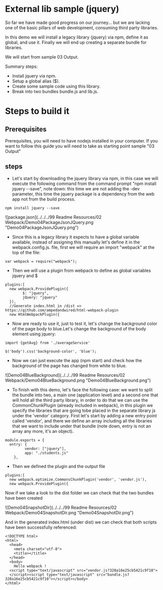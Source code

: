 # External lib sample (jquery)

So far we have made good progress on our journey... but we are lacking one of the
basic pillars of web development, consuming third party libraries.

In this demo we will install a legacy library (jquery) via npm, define it as global, and use it. Finally we will end up creating a separate bundle for libraries.

We will start from sample 03 Output.

Summary steps:
 - Install jquery via npm.
 - Setup a global alias ($).
 - Create some sample code using this library.
 - Break into two bundles bundle.js and lib.js.


# Steps to build it

## Prerequisites

Prerequisites, you will need to have nodejs installed in your computer. If you want to follow this guide you will need to take as starting point sample "03 Output"

## steps

- Let's start by downloading the jquery library via npm, in this case we will execute the following command from the command prompt "npm install jquery --save", note down: this time we are not adding the -dev parameter, this time the jquery package is a dependency from the web app not  from the build process.

````
npm install jquery --save
````

![package.json](../../../99 Readme Resources/02 Webpack/Demo04PackageJsonJQuery.png "Demo04PackageJsonJQuery.png")

- Since this is a legacy library it expects to have a global variable available,
instead of assigning this manually let's define it in the webpack.config.js. file,
first we will require an import "webpack" at the top of the file:

````
var webpack = require("webpack");
````

- Then we will use a plugin from webpack to define as global variables jquery and
$

````
plugins:[
  new webpack.ProvidePlugin({
        $: "jquery",
        jQuery: "jquery"
  }),
  //Generate index.html in /dist => https://github.com/ampedandwired/html-webpack-plugin
  new HtmlWebpackPlugin({
````


- Now are ready to use it, just to test it, let's change the background color of the page body to blue.Let's change the background of the body element using jquery:

````
import {getAvg} from './averageService'

$('body').css('background-color', 'blue');
````

- Now we can just execute the app (npm start) and check how the background of the page has changed from white to blue.

![Demo04BlueBackground](../../../99 Readme Resources/02 Webpack/Demo04BlueBackground.png "Demo04BlueBackground.png")


- To finish with this demo, let's face the following case: we want to split the bundle into two, a main one (application level) and a second one that will hold all the third party library, in order to do that we can use the CommonChunkPlugin
(already included in webpack), in this plugin we specify the libraries that are going tobe placed in the separate library js under the 'vendor' category. First let's start by adding a new entry point called 'vendor', and there we define an array including all the libraries that we want to include under that bundle (note down, entry is not an array any more, it's an object).

````
module.exports = {
  entry: {
		 vendor: ["jquery"],
		 app: "./students.js"
	},
````

- Then we defined the plugin and the output file

````
plugins:[
  new webpack.optimize.CommonsChunkPlugin('vendor', 'vendor.js'),
  new webpack.ProvidePlugin({
````

Now if we take a look to the dist folder we can check that the two bundles have been created

![Demo04SnapshotDir](../../../99 Readme Resources/02 Webpack/Demo04SnapshotDir.png "Demo04SnapshotDir.png")


And in the generated index.html (under dist) we can check that both scripts have been successfully referenced:

````
<!DOCTYPE html>
<html>
  <head>
    <meta charset="utf-8">
    <title></title>    
  </head>
  <body>
    Hello webpack !
  <script type="text/javascript" src="vendor.js?320a16e25cb5421c9f10">
  </script><script type="text/javascript" src="bundle.js?320a16e25cb5421c9f10"></script></body>
</html>
````
